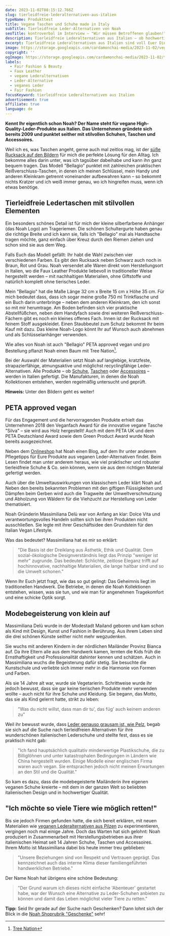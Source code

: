 ```yaml
---
date: 2023-11-02T08:15:12.766Z
slug: tierleidfreie-lederalternativen-aus-italien
typeName: Produkttest
title: Vegane Taschen und Schuhe made in Italy
subTitle: Tierleidfreie Leder-Alternativen von Noah
seoTitle: kontroverbal im Interview – "Wir müssen Betroffenen glauben!"
description: Tierleidfreie Lederalternativen aus Italien – ob hochwertige Schuhe oder stilvolle Taschen. Lest jetzt, was an Noah so besonders ist und warum sich das Stöbern dort lohnt.
excerpt: Tierleidfreie Lederalternativen aus Italien sind voll Euer Ding? Dann ist Euch Noah möglicherweise bereits ein Begriff. Ich stelle Euch das Unternehmen rund um die überzeugte Veganerin Massimiliana Delù heute vor. Fairness wird für sie schon immer groß geschrieben.
image: https://storage.googleapis.com/cardamonchai-media/2023-11-02/vegane-lederalterntiven-noah-09-jpg-imagine-080808_515b54_2048_1536/640.webp
copyright: ''
ogImage: https://storage.googleapis.com/cardamonchai-media/2023-11-02/tierleidfreie-lederalternativen-aus-italien-og-jpeg-imagine-080808_473e39_1200_630/640.webp
labels:
  - Fair Fashion & Beauty
  - Faux Leather
  - vegane Lederalternativen
  - Leder-Alternative
  - veganes Leder
  - Fair Fashion
focusKeyword: tierleidfreie Lederalternativen aus Italien
advertisement: true
affiliate: true
language: de
---
```


**Kennt Ihr eigentlich schon Noah? Der Name steht für vegane High-Quality-Leder-Produkte aus Italien. Das Unternehmen gründete sich bereits 2009 und punktet seither mit stilvollen Schuhen, Taschen und Accessoires.**

Weil ich es, was Taschen angeht, gerne auch mal zeitlos mag, ist der [süße Rucksack auf den Bildern](https://t.adcell.com/p/click?promoId=255976&slotId=80259&param0=https%3A%2F%2Fwww.noah-shop.com%2Fbellagio.html) für mich die perfekte Lösung für den Alltag. Ich bekomme alles darin unter, was ich tagsüber dabeihabe und kann ihn ganz bequem tragen. Das Modell "Bellagio" punktet mit zahlreichen praktischen Reißverschluss-Taschen, in denen ich meinen Schlüssel, mein Handy und anderen Kleinkram getrennt voneinander aufbewahren kann – so bekommt nichts Kratzer und ich weiß immer genau, wo ich hingreifen muss, wenn ich etwas benötige.

## Tierleidfreie Ledertaschen mit stilvollen Elementen

Ein besonders schönes Detail ist für mich der kleine silberfarbene Anhänger (das Noah Logo) am Trageriemen. Die schönen Schultergurte haben genau die richtige Breite und ich kann sie, falls ich "Bellagio" mal als Handtasche tragen möchte, ganz einfach über Kreuz durch den Riemen ziehen und schon sind sie aus dem Weg.

Falls Euch das Modell gefällt: Ihr habt die Wahl zwischen vier verschiedenen Farben. Es gibt den Rucksack neben Schwarz auch noch in Braun, Rot und Grau. Noah versendet alle Waren direkt vom Herstellungsort in Italien, wo die Faux Leather Produkte liebevoll in traditioneller Weise hergestellt werden – mit nachhaltigen Materialien, ohne Giftstoffe und natürlich komplett ohne tierisches Leder.

Mein "Bellagio" hat die Maße Länge 32 cm x Breite 15 cm x Höhe 35 cm. Für mich bedeutet dass, dass ich sogar meine große 750 ml Trinkflasche und ein Buch darin unterbringe – neben dem anderen Kleinkram, den ich sonst so mit mir herumtrage. Am Boden befinden sich vier praktische Abstellfüßchen, neben dem Handyfach sowie drei weiteren Reißverschluss-Fächern gibt es noch ein kleines offenes Fach. Innen ist der Rucksack mit feinem Stoff ausgekleidet. Einen Staubbeutel zum Schutz bekommt Ihr beim Kauf mit dazu. Das kleine Noah-Logo könnt Ihr auf Wunsch auch abnehmen und als Schlüsselanhänger verwenden.

Wie alles von Noah ist auch "Bellagio" PETA approved vegan und pro Bestellung pflanzt Noah einen Baum mit Tree Nation[^1].

Bei der Auswahl der Materialien setzt Noah auf langlebige, kratzfeste, strapazierfähige, atmungsaktive und möglichst recyclingfähige Leder-Alternativen. Alle Produkte – ob [Schuhe](https://t.adcell.com/p/click?promoId=255976&slotId=80259&param0=https%3A%2F%2Fwww.noah-shop.com%2Fvegane-schuhe%2F), [Taschen](https://t.adcell.com/p/click?promoId=255976&slotId=80259&param0=https%3A%2F%2Fwww.noah-shop.com%2Fvegan-accessoires%2Fvegane-taschen-handtaschen%2F) oder [Accessoires](https://t.adcell.com/p/click?promoId=255976&slotId=80259&param0=https%3A%2F%2Fwww.noah-shop.com%2Fvegane-accessoires) – werden in Italien gefertigt. Die Manufakturen, in denen die Noah Kollektionen entstehen, werden regelmäßig untersucht und geprüft.

**Hinweis:** Unter den Bildern geht es weiter!

<Gallery name="vegane-lederalternativen-aus-italien-4" />

## PETA approved vegan

Für das Engagement und die hervorragenden Produkte erhielt das Unternehmen 2018 den Veganfach Award für die innovative vegane Tasche "Silva" – sie wird aus Holz hergestellt! Auch mit dem PETA UK und dem PETA Deutschland Award sowie dem Green Product Award wurde Noah bereits ausgezeichnet.

Neben dem [Onlineshop](https://t.adcell.com/p/click?promoId=255976&slotId=80259&param0=https%3A%2F%2Fwww.noah-shop.com%2F) hat Noah einen Blog, auf dem Ihr unter anderem Pflegetipps für Eure Produkte aus veganen Leder-Alternativen findet. Beim Lesen findet man unter anderem heraus, wie viel praktischer und robuster tierleidfreie Schuhe & Co. sein können, wenn sie aus dem richtigen Material gefertigt werden.

Auch über die Umweltauswirkungen von klassischem Leder klärt Noah auf. Neben den bereits bekannten Problemen mit den giftigen Flüssigkeiten und Dämpfen beim Gerben wird auch die Tragweite der Umweltverschmutzung und Abholzung von Wäldern für die Viehzucht zur Herstellung von Leder thematisiert.

Noah Gründerin Massimiliana Delù war von Anfang an klar: Dolce Vita und verantwortungsvolles Handeln sollten sich bei ihren Produkten nicht ausschließen. Sie legte mit ihrer Geschäftsidee den Grundstein für den Italian Vegan Lifestyle.

Was das bedeutet? Massimiliana hat es mir so erklärt:

> "Die Basis ist der Dreiklang aus Ästhetik, Ethik und Qualität. Dem sozial-ökologische Designverständnis liegt das Prinzip "weniger ist mehr" zugrunde. Das bedeutet: Schlichte, zeitlose Eleganz trifft auf hochinnovative, nachhaltige Materialien, die lange haltbar sind und so die Umwelt schonen."

Wenn Ihr Euch jetzt fragt, wie das so gut gelingt: Das Geheimnis liegt im traditionellen Handwerk. Die Betriebe, in denen die Noah Kollektionen entstehen, wissen, was sie tun, und wie man für angenehmen Tragekomfort und eine schicke Optik sorgt.

## Modebegeisterung von klein auf

Massimiliana Delù wurde in der Modestadt Mailand geboren und kam schon als Kind mit Design, Kunst und Fashion in Berührung. Aus ihrem Leben sind die drei schönen Künste seither nicht mehr wegzudenken.

Sie wuchs mit anderen Kindern in der nördlichen Mailänder Provinz Bianca auf. Da ihre Eltern alle aus dem Handwerk kamen, lernten die Kids früh die Ernsthaftigkeit und Professionalität dahinter kennen und schätzen. Auch in Massimiliana wuchs die Begeisterung dafür stetig. Sie besuchte die Kunstschule und verliebte sich immer mehr in die Harmonie von Formen und Farben.

Als sie 14 Jahre alt war, wurde sie Vegetarierin. Schrittweise wurde ihr jedoch bewusst, dass sie gar keine tierischen Produkte mehr verwenden wollte – auch nicht für ihre Schuhe und Kleidung. Sie begann, das Motto, das sie als Kind gelernt hatte, strikt zu leben:

> "Was du nicht willst, dass man dir tu', das füg' auch keinem anderen zu"

Weil ihr bewusst wurde, dass [Leder genauso grausam ist, wie Pelz](/2020/07/leder-pelz/), begab sie sich auf die Suche nach tierleidfreien Alternativen für ihre wunderschönen italienischen Lederschuhe und stellte fest, dass es sie praktisch nicht gab:

> "Ich fand hauptsächlich qualitativ minderwertige Plastikschuhe, die zu Billiglöhnen und unter katastrophalen Bedingungen in Ländern wie China hergestellt wurden. Einige Modelle einer englischen Firma waren auch vegan. Sie entsprachen jedoch nicht meinen Erwartungen an den Stil und die Qualität."

So kam es dazu, dass die modebegeisterte Mailänderin ihre eigenen veganen Schuhe kreierte – mit dem in der ganzen Welt so beliebten italienischen Design und in hochwertiger Qualität.

## "Ich möchte so viele Tiere wie möglich retten!"

Bis sie jedoch Firmen gefunden hatte, die sich bereit erklären, mit neuen Materialien wie [veganen Lederalternativen aus Pilzen](/2022/01/leder-aus-pilzen/) zu experimentieren, vergingen noch mal einige Jahre. Doch das Warten hat sich gelohnt: Noah produziert in Zusammenarbeit mit Herstellungsbetrieben aus ihrer italienischen Heimat seit 14 Jahren Schuhe, Taschen und Accessoires. Ihrem Motto ist Massimiliana dabei bis heute immer treu geblieben:

> "Unsere Beziehungen sind von Respekt und Vertrauen geprägt. Das kennzeichnet auch das interne Klima dieser familiengeführten handwerklichen Betriebe."

Der Name Noah hat übrigens eine schöne Bedeutung:

> "Der Grund warum ich dieses nicht einfache 'Abenteuer' gestartet habe, war der Wunsch eine Alternative zu Leder-Schuhen anbieten zu können und damit das Leben möglichst vieler Tiere zu retten."

**Tipp:** Seid Ihr gerade auf der Suche nach Geschenken? Dann lohnt sich der Blick in die [Noah Shoprubrik "Geschenke"](https://t.adcell.com/p/click?promoId=255976&slotId=80259&param0=https%3A%2F%2Fwww.noah-shop.com%2Fgeschenkideen%2F) sehr!

<Gallery name="vegane-lederalternativen-aus-italien-3" />

[^1]: [Tree Nation](https://tree-nation.com/de/profil/rock-n-roll-vegan)
